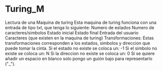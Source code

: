 # Turing_M
Lectura de una Maquina de turing
Esta maquina de turing funciona con una entrada de tipo txt, que tenga lo siguiente:
Numero de estados
Numero de caracteres/simbolos
Estado inicial
Estado final
Entrada del usuario
Caracteres (que existen en la maquina de turing)
Transformaciones:
          Estas transformaciones corresponden a los estados, simbolos y direccion que puede tomar la cinta.
                  Si el estado no existe se coloca un: -1
                  Si el simbolo no existe se coloca un: N
                  Si la direccion no existe se coloca un: 0
        Si se quiere añadir un espacio en blanco solo pongo un guión bajo para representarlo ("_").        
